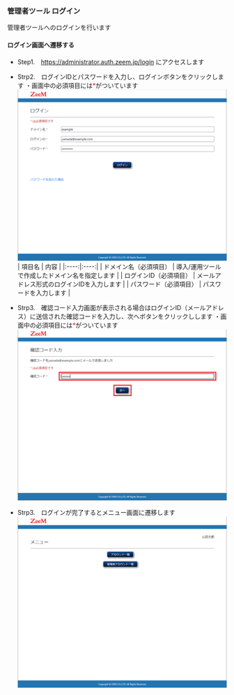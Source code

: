 ### 管理者ツール ログイン

管理者ツールへのログインを行います

#### ログイン画面へ遷移する
- Step1.　https://administrator.auth.zeem.jp/login にアクセスします
- Strp2.　ログインIDとパスワードを入力し、ログインボタンをクリックします
	・画面中の必須項目には<font color="Red">\*</font>がついています
	<img src="000-1.png" alt="000-1.png" style="zoom: 50%;" />
|  項目名  |  内容  |
|:----:|:----:|
|  ドメイン名（必須項目）  |  導入/運用ツールで作成したドメイン名を指定します  |
|  ログインID（必須項目）  |  メールアドレス形式のログインIDを入力します  |
|  パスワード（必須項目）  |  パスワードを入力します  |



- Strp3.　確認コード入力画面が表示される場合はログインID（メールアドレス）に送信された確認コードを入力し、次へボタンをクリックしします
	・画面中の必須項目には<font color="Red">\*</font>がついています
	<img src="000-2.png" alt="000-2.png" style="zoom: 50%;" />



- Strp3.　ログインが完了するとメニュー画面に遷移します
	<img src="000-3.png" alt="000-3.png" style="zoom: 50%;" />